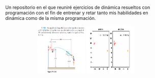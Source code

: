 Un repositorio en el que reuniré ejercicios de dinámica resueltos con programación con el fin de entrenar y retar tanto mis habilidades en dinámica como de la misma programación.

<center><img src="mecanica vectorial 11-106/mecanica vectorial 11-106.png" style="height: 150px; width:150px;"/>
<img src="mecanica vectorial 11-106/2_tiros.gif" style="height: 150px; width:150px;"/></center>
